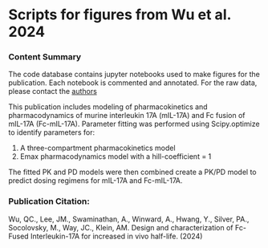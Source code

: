 # Scripts for figures from Wu et al. 2024
### Content Summary
The code database contains jupyter notebooks used to make figures for the publication. Each notebook is commented and annotated. For the raw data, please contact the <a href="mailto:qiuwu.cc@gmail">authors</a>

This publication includes modeling of pharmacokinetics and pharmacodynamics of murine interleukin 17A (mIL-17A) and Fc fusion of mIL-17A (Fc-mIL-17A).
Parameter fitting was performed using Scipy.optimize to identify parameters for:
1. A three-compartment pharmacokinetics model 
2. Emax pharmacodynamics model with a hill-coefficient = 1

The fitted PK and PD models were then combined create a PK/PD model to predict dosing regimens for mIL-17A and Fc-mIL-17A. 

### Publication Citation:
Wu, QC., Lee, JM., Swaminathan, A., Winward, A., Hwang, Y., Silver, PA., Socolovsky, M., Way, JC., Klein, AM. Design and characterization of Fc-Fused Interleukin-17A for increased in vivo half-life. (2024)
